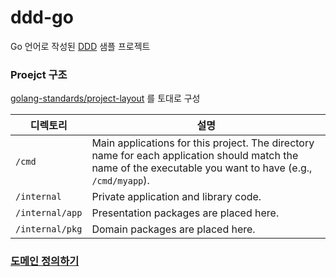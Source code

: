 # ddd-go

Go 언어로 작성된 [DDD](https://martinfowler.com/tags/domain%20driven%20design.html) 샘플 프로젝트

### Proejct 구조

[golang-standards/project-layout](https://github.com/golang-standards/project-layout) 를 토대로 구성

| 디렉토리 | 설명 |
| - | - |
| `/cmd` | Main applications for this project. The directory name for each application should match the name of the executable you want to have (e.g., `/cmd/myapp`). |
| `/internal` | Private application and library code. |
| `/internal/app` | Presentation packages are placed here. |
| `/internal/pkg` | Domain packages are placed here. |

### [도메인 정의하기](https://github.com/urunimi/ddd-go/blob/master/internal/pkg/notice)

